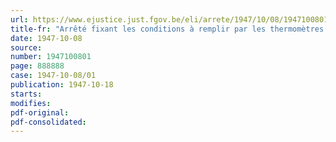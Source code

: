 ```yaml
---
url: https://www.ejustice.just.fgov.be/eli/arrete/1947/10/08/1947100801/justel
title-fr: "Arrêté fixant les conditions à remplir par les thermomètres médicaux à mercure pour être admis à la vérification et pour en recevoir la marque"
date: 1947-10-08
source:
number: 1947100801
page: 888888
case: 1947-10-08/01
publication: 1947-10-18
starts:
modifies:
pdf-original:
pdf-consolidated:
---
```


